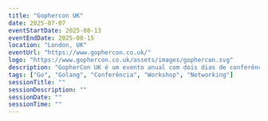 ```yaml
---
title: "Gophercon UK"
date: 2025-07-07
eventStartDate: 2025-08-13
eventEndDate: 2025-08-15
location: "London, UK"
eventUrl: "https://www.gophercon.co.uk/"
logo: "https://www.gophercon.co.uk/assets/images/gophercon.svg"
description: "GopherCon UK é um evento anual com dois dias de conferência multi-track e um dia de workshop, realizado na Brewery, no coração de Londres. Três dias de palestras incríveis, muitas oportunidades de networking e ótimos eventos sociais. A GopherCon UK oferece as informações e treinamentos mais atualizados sobre programação Go."
tags: ["Go", "Golang", "Conferência", "Workshop", "Networking"]
sessionTitle: ""
sessionDescription: ""
sessionDate: ""
sessionTime: ""
---
```

